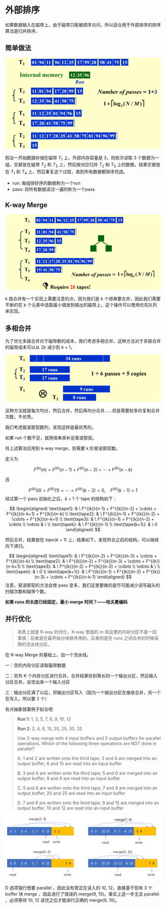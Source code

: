 # 外部排序

如果数据输入在磁带上，由于磁带只能被顺序访问，所以适合用于外部排序的排序算法是归并排序。

## 简单做法

![Image title](assets/simple-1735520090382-11.png)

假设一开始数据存储在磁带 $T_1$ 上，外部内存容量是 3，则依次读取 3 个数据为一组，交替放在磁带 $T_2$ 和 $T_3$ 上，然后按对应归并 $T_2$ 和 $T_3$ 上的数据，结果交替放在 $T_1$ 和 $T_4$ 上，然后重复这个过程，直到所有数据都排序完成。

- run: 每组排好序的数据称为一个run
- pass: 将所有数据读过一遍的称为一个pass

## K-way Merge

![Image title](assets/kway.png)

k 路合并有一个实现上需要注意的点，因为我们是 k 个顺串要合并，因此我们需要不断的在 k 个元素中选取最小值放到输出的磁带上，这个操作可以使用优先队列来实现。

## 多相合并

为了优化多路合并对于磁带数的成本，我们考虑多相合并，这种方法对于多路合并的磁带成本可以从 $2k$ 减少到 $k + 1$。

![Image title](assets/mul1.png)

这种方法就是每次均分，然后合并，然后再均分合并……但是需要较多的复制合并次数，不优秀。

我们考虑斐波那契数列，发现这样是最优秀的。

如果 run 个数不足，就用哑串来补足斐波那契。

将上述算法应用到 k-way merge，则需要 k 阶斐波那契数。

定义为

$$
F^{(k)}(n) = F^{(k)}(n-1) + F^{(k)}(n-2) + \cdots + F^{(k)}(n-k)
$$

且

$$
F^{(k)}(0) = F^{(k)}(1) = \cdots = F^{(k)}(k-2) = 0, \quad F^{(k)}(k-1) = 1
$$
经过第一个 pass 初始化之后，$k+1$ 个 tape 的结构如下：

$$
\begin{aligned}
\text{tape1}: & \ F^{(k)}(n-1) + F^{(k)}(n-2) + \cdots + F^{(k)}(n-k+1) + F^{(k)}(n-k) \\
\text{tape2}: & \ F^{(k)}(n-1) + F^{(k)}(n-2) + \cdots + F^{(k)}(n-k+1) \\
\text{tape3}: & \ F^{(k)}(n-1) + F^{(k)}(n-2) + \cdots \\
\vdots & \ \\
\text{tapek}: & \ F^{(k)}(n-1) \\
\text{tape(k+1)}: & \ 0
\end{aligned}
$$

然后合并，结果放在 $tape(k+1)$ 上，结果如下，发现符合之前的结构，可以继续向下递归。

$$
\begin{aligned}
\text{tape1}: & \ F^{(k)}(n-2) + F^{(k)}(n-3) + \cdots + F^{(k)}(n-k) \\
\text{tape2}: & \ F^{(k)}(n-2) + F^{(k)}(n-3) + \cdots + F^{(k)}(n-k+1) \\
\text{tape3}: & \ F^{(k)}(n-2) + F^{(k)}(n-3) + \cdots \\
\vdots & \ \\
\text{tapek}: & \ 0 \\
\text{tape(k+1)}: & \ F^{(k)}(n-1) = F^{(k)}(n-2) + F^{(k)}(n-3) + \cdots + F^{(k)}(n-k-1)
\end{aligned}
$$
注意，斐波那契的方法会使 pass 变多，我们这里要做的是尽可能减少读写磁头的扫描次数和磁带个数。

**如果 runs 的长度已经固定，最小 merge 时间？——哈夫曼编码**

## 并行优化

> 本质上就是 K-way 的优化，K-way 里面的 m 和这里的内存分区不是一回事情；前者是在最开始分块排序用的，后者则是在 runs 之间合并的时候采用的流水线分区。

在 K-way Merge 的基础上，加一个流水线。

一：空的内存分区读取磁带数据

二：另外 K 个内存分区进行合并，合并结果存到等长的一个输出分区，然后输入分区合并，会空出来一个输入分区

三：输出分区满了以后，将输出分区写入（因为一个输出分区在接收合并，另一个在写入，所以要 2 个）

有点抽象就着例子拟合吧

> **Run 1**: 1, 3, 5, 7, 8, 9, 10, 12
>
> **Run 2**: 2, 4, 6, 15, 20, 25, 30, 32
>
> Use 2-way merge with 4 input buffers and 2 output buffers for parallel operations. Which of the following three operations are NOT done in parallel?
>
> A. 1 and 2 are written onto the third tape; 3 and 4 are merged into an output buffer; 6 and 15 are read into an input buffer
>
> B. 3 and 4 are written onto the third tape; 5 and 6 are merged into an output buffer; 8 and 9 are read into an input buffer
>
> C. 5 and 6 are written onto the third tape; 7 and 8 are merged into an output buffer; 20 and 25 are read into an input buffer
>
> D. 7 and 8 are written onto the third tape; 9 and 15 are merged into an output buffer; 10 and 12 are read into an input buffer

![15.1](assets/ads_hw_15.1.png)

D 选项强行想要 parallel ，因此没有管正在读入的 10, 12，直接基于现有 3 个 buffer 块 merge ，因此进行了错误的 merge(9, 15)。事实上这一步无法 parallel ，必须等待 10, 12 读完之后才能进行正确的 merge(9, 10)。

